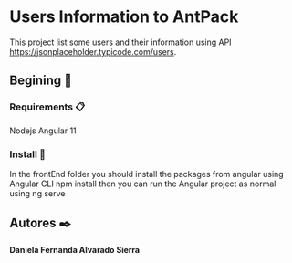 # Users Information to AntPack

This project list some users and their information using API https://jsonplaceholder.typicode.com/users.

## Begining 🚀


### Requirements 📋

Nodejs
Angular 11


### Install 🔧

In the frontEnd folder you should install the packages from angular using Angular CLI
npm install
then you can run the Angular project as normal using
ng serve


## Autores ✒️

**Daniela Fernanda Alvarado Sierra** 
